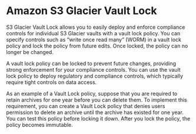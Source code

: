 # Amazon S3 Glacier Vault Lock

S3 Glacier Vault Lock allows you to easily deploy and enforce compliance controls for individual S3 Glacier vaults with a vault lock policy. You can specify controls such as “write once read many” (WORM) in a vault lock policy and lock the policy from future edits. Once locked, the policy can no longer be changed.

A vault lock policy can be locked to prevent future changes, providing strong enforcement for your compliance controls. You can use the vault lock policy to deploy regulatory and compliance controls, which typically require tight controls on data access.

As an example of a Vault Lock policy, suppose that you are required to retain archives for one year before you can delete them. To implement this requirement, you can create a Vault Lock policy that denies users permission to delete an archive until the archive has existed for one year. You can test this policy before locking it down. After you lock the policy, the policy becomes immutable.
